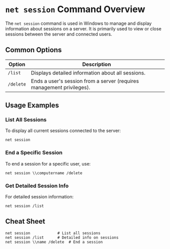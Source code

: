 # `net session` Command Overview

The `net session` command is used in Windows to manage and display information about sessions on a server. It is primarily used to view or close sessions between the server and connected users.

## Common Options

| Option   | Description                                            |
|----------|--------------------------------------------------------|
| `/list`  | Displays detailed information about all sessions.      |
| `/delete`| Ends a user's session from a server (requires management privileges). |

## Usage Examples

### List All Sessions
To display all current sessions connected to the server:

```shell
net session
```

### End a Specific Session
To end a session for a specific user, use:

```shell
net session \\computername /delete
```

### Get Detailed Session Info
For detailed session information:

```shell
net session /list
```

## Cheat Sheet

```plaintext
net session            # List all sessions
net session /list      # Detailed info on sessions
net session \\name /delete  # End a session
```
